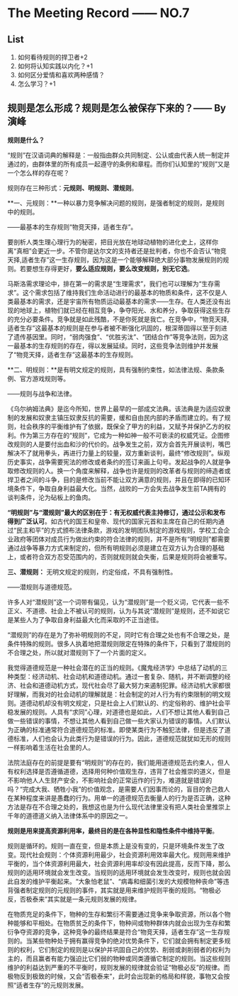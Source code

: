 # The Meeting Record —— NO.7
## List
1. 如何看待规则的捍卫者+2
2. 如何将认知实践以内化？+1
3. 如何区分爱情和喜欢两种感情？
4. 怎么学习？+1

## 规则是怎么形成？规则是怎么被保存下来的？—— By 演峰

**规则是什么？**

“规则”在汉语词典的解释是：一般指由群众共同制定、公认或由代表人统一制定并通过的，由群体里的所有成员一起遵守的条例和章程。而你们认知里的“规则”又是一个怎么样的存在呢？

规则存在三种形式：**元规则、明规则、潜规则**。

**一、元规则：**一种以暴力竞争解决问题的规则，是强者制定的规则，是规则中的规则。

——最基本的生存规则“物竞天择，适者生存”。

要剖析人类生理心理行为的秘密，把目光放在地球动植物的进化史上，这样你离“真相”会更近一步。不管你是达尔文的支持者还是批判者，你也不会否认“物竞天择,适者生存”这一生存规则，因为这是一个能够解释绝大部分事物发展规则的规则。若要想生存得更好，**要么适应规则，要么改变规则，别无它选**。

马斯洛需求理论中，排在第一的需求是“生理需求”，我们也可以理解为“生存需求”。这个需求包括了维持我们生命活动进行的最基本的物质和条件，这不仅是人类最基本的需求，还是宇宙所有物质运动最基本的需求——生存。在人类还没有出现的地球上，植物们就已经在相互竞争，争夺阳光、水和养分，争取获得这些生存的充分必要条件。竞争就是如此残酷，不是你死就是我亡。在竞争中，“物竞天择,适者生存”这最基本的规则是在参与者被不断强化巩固的，根深蒂固得以至于刻进了遗传基因里。同时，“弱肉强食”、“优胜劣汰”、“团结合作”等竞争法则，因为这一最基本的生存规则的存在，得以发展延续。同时，这些竞争法则维护并发展了“物竞天择，适者生存”这最基本的生存规则。


**二、明规则：**是有明文规定的规则，具有强制约束性，如法律法规、条款条例、官方游戏规则等。

——规则与战争和法律。

《乌尔纳姆法典》是迄今所知，世界上最早的一部成文法典。该法典是为适应奴隶制的发展和奴隶主镇压奴隶反抗的需要，缓和自由民内部的矛盾而建立的。有了规则，社会秩序的平衡维护有了依据，既保全了甲方的利益，又赋予并保护乙方的权利。作为第三方存在的“规则”，它成为一种如神一般不可亵渎的权威凭证。企图修改规则的人是要付出血和沙的代价的。战争发生之前，双方会首先开展谈判，嘴巴解决不了就用拳头，再进行力量上的较量，双方重新谈判，最终“修改规则”。纵观历史事实，战争需要宪法的修改或者条约的签订来画上句号。发起战争的人就是争取修改规则的人。换一个角度来解释，战争也许是规则的改革者与规则的缔造者或捍卫者之间的斗争，目的是修改当前不能让双方满意的规则，并且在即得的已知环境条件下，争取自身利益最大化。当然，战败的一方会失去战争发生前TA拥有的谈判条件，沦为砧板上的鱼肉。

**“明规则”与“潜规则”最大的区别在于：有无权威代表主持修订，通过公示和发布得到广泛认可**。如古代的国王和皇帝、现代的国家元首和主席在自己的任期内通过“民主和平”的方式颁布法律条款，游戏的发明团队制定的游戏规则，学校工会企业政府等团体对成员行为做出约束的符合法律的规则，并不是所有“明规则”都需要通过战争等暴力方式来制定的，但所有明规则必须是建立在双方认为合理的基础上，或者符合双方忍受范围内的，否则就规则就会失衡，后果是规则将会被重写。

**三、潜规则：** 无明文规定的规则，约定俗成，不具有强制性。

——潜规则与道德规范。

许多人对“潜规则”这一个词带有偏见，认为“潜规则”是一个贬义词，它代表一些不正义、不道德、社会上不被认可的规则，认为与其说“潜规则”是规则，还不如说它是某些人为了争取自身利益最大化而采取的不正当途径。

“潜规则”的存在是为了弥补明规则的不足，同时它有合理之处也有不合理之处，是条件特殊的规则。很多人执着地把潜规则限定在特殊的条件下，只看到了潜规则的不合理之处，所以就对潜规则下了一个片面的定义。

我觉得道德规范是一种社会潜在的正当的规则。《魔鬼经济学》中总结了动机的三种类型：经济动机、社会动机和道德动机。通过一套复杂、随机，并不断调整的经济、社会和道德动机方式，现代社会尽了最大努力来遏制犯罪。经济动机大家都很好理解，而我对的社会动机的理解就是：社会制定的对人行为有约束限制的明文规则。道德动机却没有明文规定，只是社会上人们默认的、约定俗称的、维护社会平稳发展的规则。人具有“求同”心理，对道德也是如此，人们不想让其他人看到自己做一些错误的事情，不想让其他人看到自己做一些大家认为错误的事情。人们默认为正确的标准通常符合道德规范的标准。即使某类行为不触犯法律，但是违反了道德标准，人们也会认为此类行为是错误的行为。因此，道德规范就犹如无形的规则一样影响着生活在社会里的人。

法院法庭存在的前提是要有“明规则”的存在的，我们能用道德规范去约束人，但人有权利选择是否遵循道德，选择用何种价值观生存，违背了社会推崇的道义，但是不影响他人人生财产安全，不影响社会的正常运作的行为，难道就是错误的吗？“完成大我、牺牲小我”的价值观念，是需要人们因事而论的，盲目的舍己救人在某种程度来讲是愚蠢的行为。用单一的道德规范去衡量人的行为是否正确，这种方法是存在不合理之处的，我想这也是为什么现代法律里没有把人类社会里推崇上千年的道德道义纳入法律体系中的原因之一。

**规则是用来提高资源利用率，最终目的是在各种显性和隐性条件中维持平衡**。

规则是循环的。规则一直在变，但是本质上是没有变的，只是环境条件发生了改变。现代社会规则：个体资源利用最少，社会资源利用效率最大化。规则用来维护平衡的，当个体资源利用最大，社会资源利用率却没有因此提高，反而下降，那么规则的适用环境就会发生改变。当规则的适用环境就会发生改变时，规则也就会因此自发的维护平衡起来。“大象怕老鼠”、“病毒和细菌引发的大规模物种丧命”等违背强者制定规则的元规则的事件，其实就是用来维护规则平衡的规则。“物极必反，否极泰来”其实就是一条元规则发展的规律。

在物质充足的条件下，物种的生存和繁衍不需要通过竞争来争取资源，所以各个物种能够和平相处。在物质贫乏的条件下，物种间或物种群体内就会出现为生存和繁衍争夺资源的竞争，这种竞争的最终结果是符合“物竞天择，适者生存”这一生存规则的。当某些物种处于拥有赢得竞争的绝对优势条件下，它们就会拥有制定更多规则的权利，它们制定的规则是以保护并巩固自己的优势、削弱或剥削弱者的权利为主的，而且赢者有能力强迫比它们弱的物种或同类遵循它制定的规则。当这些规则维护的利益达到严重的不平衡时，规则发展的规律就会验证“物极必反”的规律。而极物反到极致的时候，又会“否极泰来”，此时会出现新的格局和样貌，事物又会按照“适者生存”的元规则发展。


